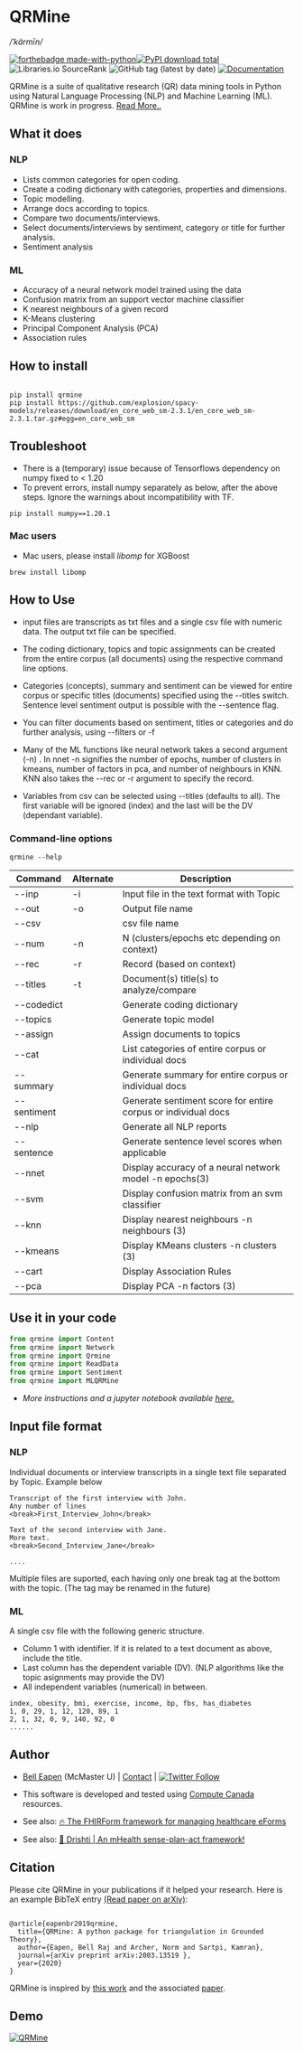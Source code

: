 # QRMine
*/ˈkärmīn/*

[![forthebadge made-with-python](http://ForTheBadge.com/images/badges/made-with-python.svg)](https://www.python.org/)[![PyPI download total](https://img.shields.io/pypi/dm/qrmine.svg)](https://pypi.python.org/pypi/qrmine/)
![Libraries.io SourceRank](https://img.shields.io/librariesio/sourcerank/pypi/qrmine)
![GitHub tag (latest by date)](https://img.shields.io/github/v/tag/dermatologist/nlp-qrmine)
[![Documentation](https://badgen.net/badge/icon/documentation?icon=libraries&label)](https://dermatologist.github.io/nlp-qrmine/build/html/api/qrmine.html)

QRMine is a suite of qualitative research (QR) data mining tools in Python using Natural Language Processing (NLP) and Machine Learning (ML). QRMine is work in progress. [Read More..](https://nuchange.ca/2017/09/grounded-theory-qualitative-research-python.html)

## What it does

### NLP
* Lists common categories for open coding.
* Create a coding dictionary with categories, properties and dimensions.
* Topic modelling.
* Arrange docs according to topics.
* Compare two documents/interviews.
* Select documents/interviews by sentiment, category or title for further analysis.
* Sentiment analysis


### ML
* Accuracy of a neural network model trained using the data
* Confusion matrix from an support vector machine classifier
* K nearest neighbours of a given record
* K-Means clustering
* Principal Component Analysis (PCA)
* Association rules

## How to install

```text

pip install qrmine
pip install https://github.com/explosion/spacy-models/releases/download/en_core_web_sm-2.3.1/en_core_web_sm-2.3.1.tar.gz#egg=en_core_web_sm

```

## Troubleshoot
* There is a (temporary) issue because of Tensorflows dependency on numpy fixed to < 1.20
* To prevent errors, install numpy separately as below, after the above steps. Ignore the warnings about incompatibility with TF.

```
pip install numpy==1.20.1
```
### Mac users
* Mac users, please install *libomp* for XGBoost
```
brew install libomp
```

## How to Use

* input files are transcripts as txt files and a single csv file with numeric data. The output txt file can be specified.

* The coding dictionary, topics and topic assignments can be created from the  entire corpus (all documents) using the respective command line options.

* Categories (concepts), summary and sentiment can be viewed for entire corpus or specific titles (documents) specified using the --titles switch. Sentence level sentiment output is possible with the --sentence flag.

* You can filter documents based on sentiment, titles or categories and do further analysis, using --filters or -f

* Many of the ML functions like neural network takes a second argument (-n) . In nnet -n signifies the number of epochs, number of clusters in kmeans, number of factors in pca, and number of neighbours in KNN. KNN also takes the --rec or -r argument to specify the record.

* Variables from csv can be selected using --titles (defaults to all). The first variable will be ignored (index) and the last will be the DV (dependant variable).


### Command-line options

```text
qrmine --help

```

| Command | Alternate | Description |
| --- | --- | --- |
| --inp | -i | Input file in the text format with <break> Topic </break> |
| --out | -o | Output file name |
| --csv |   | csv file name |
| --num | -n  | N (clusters/epochs etc depending on context) |
| --rec | -r  | Record (based on context) |
| --titles | -t | Document(s) title(s) to analyze/compare |
| --codedict |   | Generate coding dictionary |
| --topics |   | Generate topic model |
| --assign |   | Assign documents to topics |
| --cat |   | List categories of entire corpus or individual docs |
| --summary |   | Generate summary for entire corpus or individual docs |
| --sentiment |   | Generate sentiment score for entire corpus or individual docs |
| --nlp |   | Generate all NLP reports |
| --sentence |   | Generate sentence level scores when applicable |
| --nnet |   | Display accuracy of a neural network model -n epochs(3)|
| --svm |   | Display confusion matrix from an svm classifier |
| --knn |   | Display nearest neighbours -n neighbours (3)|
| --kmeans |   | Display KMeans clusters -n clusters (3)|
| --cart |   | Display Association Rules |
| --pca |   | Display PCA -n factors (3)|


## Use it in your code
```python
from qrmine import Content
from qrmine import Network
from qrmine import Qrmine
from qrmine import ReadData
from qrmine import Sentiment
from qrmine import MLQRMine

```
* *More instructions and a jupyter notebook available [here.](https://nuchange.ca/2017/09/grounded-theory-qualitative-research-python.html)*

## Input file format

### NLP
Individual documents or interview transcripts in a single text file separated by <break>Topic</break>. Example below

```
Transcript of the first interview with John.
Any number of lines
<break>First_Interview_John</break>

Text of the second interview with Jane.
More text.
<break>Second_Interview_Jane</break>

....
```

Multiple files are suported, each having only one break tag at the bottom with the topic.
(The tag may be renamed in the future)

### ML

A single csv file with the following generic structure.

* Column 1 with identifier. If it is related to a text document as above, include the title.
* Last column has the dependent variable (DV). (NLP algorithms like the topic asignments may provide the DV)
* All independent variables (numerical) in between.

```
index, obesity, bmi, exercise, income, bp, fbs, has_diabetes
1, 0, 29, 1, 12, 120, 89, 1
2, 1, 32, 0, 9, 140, 92, 0
......

```

## Author

* [Bell Eapen](https://nuchange.ca) (McMaster U) |  [Contact](https://nuchange.ca/contact) | [![Twitter Follow](https://img.shields.io/twitter/follow/beapen?style=social)](https://twitter.com/beapen)

* This software is developed and tested using [Compute Canada](http://www.computecanada.ca) resources.
* See also:  [:fire: The FHIRForm framework for managing healthcare eForms](https://github.com/E-Health/fhirform)
* See also: [:eyes: Drishti | An mHealth sense-plan-act framework!](https://github.com/E-Health/drishti)

## Citation

Please cite QRMine in your publications if it helped your research. Here
is an example BibTeX entry [(Read paper on arXiv)](https://arxiv.org/abs/2003.13519):

```

@article{eapenbr2019qrmine,
  title={QRMine: A python package for triangulation in Grounded Theory},
  author={Eapen, Bell Raj and Archer, Norm and Sartpi, Kamran},
  journal={arXiv preprint arXiv:2003.13519 },
  year={2020}
}

```

QRMine is inspired by [this work](https://github.com/lknelson/computational-grounded-theory) and the associated [paper](https://journals.sagepub.com/doi/abs/10.1177/0049124117729703).


## Demo

[![QRMine](https://github.com/dermatologist/nlp-qrmine/blob/develop/notes/qrmine.gif)](https://github.com/dermatologist/nlp-qrmine/blob/develop/notes/qrmine.gif)
